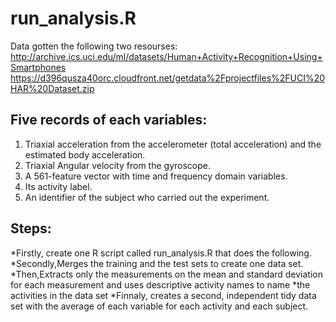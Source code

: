 # run_analysis.R
Data gotten the following two resourses:
http://archive.ics.uci.edu/ml/datasets/Human+Activity+Recognition+Using+Smartphones 
https://d396qusza40orc.cloudfront.net/getdata%2Fprojectfiles%2FUCI%20HAR%20Dataset.zip 

## Five records of each variables:
1. Triaxial acceleration from the accelerometer (total acceleration) and the estimated body acceleration.
2. Triaxial Angular velocity from the gyroscope. 
3. A 561-feature vector with time and frequency domain variables. 
4. Its activity label. 
5. An identifier of the subject who carried out the experiment.
## Steps:
*Firstly, create one R script called run_analysis.R that does the following. 
*Secondly,Merges the training and the test sets to create one data set.
*Then,Extracts only the measurements on the mean and standard deviation for each measurement and uses descriptive activity names to name *the activities in the data set
*Finnaly, creates a second, independent tidy data set with the average of each variable for each activity and each subject.
